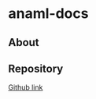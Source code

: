 # anaml-docs

## About

## Repository

[Github link](https://github.com/simple-machines/anaml-docs)
